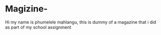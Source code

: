 # Magizine-
Hi my name is phumelele mahlangu, this is dummy of a magazine that i did as part of my school assignment 

